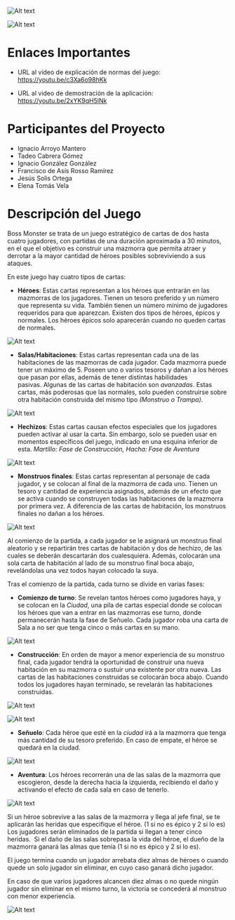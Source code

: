 
![Alt text](https://github.com/gii-is-DP1/dp1-2022-2023-l5-2/blob/master/src/main/resources/static/resources/images/readme/titleScreenExample.jpg)

![Alt text](https://github.com/gii-is-DP1/dp1-2022-2023-l5-2/blob/master/src/main/resources/static/resources/images/readme/gameScreenExample.jpg)

# Enlaces Importantes

- URL al video de explicación de normas del juego: https://youtu.be/c3Xa6o98hKk

- URL al video de demostración de la aplicación: https://youtu.be/2xYK9qH5lNk

# Participantes del Proyecto

- Ignacio Arroyo Mantero
- Tadeo Cabrera Gómez
- Ignacio González González
- Francisco de Asís Rosso Ramírez
- Jesús Solis Ortega
- Elena Tomás Vela

# Descripción del Juego

Boss Monster se trata de un juego estratégico de cartas de dos hasta cuatro jugadores, con partidas de una duración aproximada a 30 minutos, en el que el objetivo es construir una mazmorra que permita atraer y derrotar a la mayor cantidad de héroes posibles sobreviviendo a sus ataques.

En este juego hay cuatro tipos de cartas: 

- **Héroes**: Estas cartas representan a los héroes que entrarán en las mazmorras de los jugadores. Tienen un tesoro preferido y un número que representa su vida. También tienen un número mínimo de jugadores requeridos para que aparezcan. Existen dos tipos de héroes, épicos y normales. Los héroes épicos solo aparecerán cuando no queden cartas de normales.

![Alt text](https://github.com/gii-is-DP1/dp1-2022-2023-l5-2/blob/master/src/main/resources/static/resources/images/readme/heroCardsExample.jpg)

- **Salas/Habitaciones**: Estas cartas representan cada una de las habitaciones de las mazmorras de cada jugador. Cada mazmorra puede tener un máximo de 5. Poseen uno o varios tesoros y dañan a los héroes que pasan por ellas, además de tener distintas habilidades pasivas. Algunas de las cartas de habitación son *avanzadas*. Estas cartas, más poderosas que las normales, solo pueden construirse sobre otra habitación construida del mismo tipo *(Monstruo o Trampa)*.

![Alt text](https://github.com/gii-is-DP1/dp1-2022-2023-l5-2/blob/master/src/main/resources/static/resources/images/readme/roomCardsExample.jpg)

- **Hechizos**: Estas cartas causan efectos especiales que los jugadores pueden activar al usar la carta. Sin embargo, solo se pueden usar en momentos específicos del juego, indicado en una esquina inferior de esta. *Martillo: Fase de Construcción, Hacha: Fase de Aventura*

![Alt text](https://github.com/gii-is-DP1/dp1-2022-2023-l5-2/blob/master/src/main/resources/static/resources/images/readme/spellCardsExample.jpg)

- **Monstruos finales**: Estas cartas  representan al personaje de cada jugador, y se colocan al final de la mazmorra de cada uno. Tienen un tesoro y cantidad de experiencia asignados, además de un efecto que se activa cuando se construyen todas las habitaciones de la mazmorra por primera vez. A diferencia de las cartas de habitación, los monstruos finales no dañan a los héroes.

![Alt text](https://github.com/gii-is-DP1/dp1-2022-2023-l5-2/blob/master/src/main/resources/static/resources/images/readme/finalBossCardExample.jpg)

Al comienzo de la partida, a cada jugador se le asignará un monstruo final aleatorio y se repartirán tres cartas de habitación y dos de hechizo, de las cuales se deberán descartarán dos cualesquiera. Además, colocarán una sola carta de habitación al lado de su monstruo final boca abajo, revelándolas una vez todos hayan colocado la suya.

Tras el comienzo de la partida, cada turno se divide en varias fases: 

- **Comienzo de turno**: Se revelan tantos héroes como jugadores haya, y se colocan en la *Ciudad*, una pila de cartas especial donde se colocan los héroes que van a entrar en las mazmorras ese turno, donde permanecerán hasta la fase de Señuelo. Cada jugador roba una carta de Sala a no ser que tenga cinco o más cartas en su mano.

![Alt text](https://github.com/gii-is-DP1/dp1-2022-2023-l5-2/blob/master/src/main/resources/static/resources/images/readme/startRoundExample.jpg)

- **Construcción**: En orden de mayor a menor experiencia de su monstruo final, cada jugador tendrá la oportunidad de construir una nueva habitación en su mazmorra o sustuir una existente por otra nueva. Las cartas de las habitaciones construidas se colocarán boca abajo. Cuando todos los jugadores hayan terminado, se revelarán las habitaciones construidas.

![Alt text](https://github.com/gii-is-DP1/dp1-2022-2023-l5-2/blob/master/src/main/resources/static/resources/images/readme/buildPhaseExample1.jpg)

![Alt text](https://github.com/gii-is-DP1/dp1-2022-2023-l5-2/blob/master/src/main/resources/static/resources/images/readme/buildPhaseExample2.jpg)

- **Señuelo**: Cada héroe que esté en la *ciudad* irá a la mazmorra que tenga más cantidad de su tesoro preferido. En caso de empate, el héroe se quedará en la ciudad. 

![Alt text](https://github.com/gii-is-DP1/dp1-2022-2023-l5-2/blob/master/src/main/resources/static/resources/images/readme/lurePhaseExample.jpg)

- **Aventura**: Los héroes recorrerán una de las salas de la mazmorra que escogieron, desde la derecha hacia la izquierda, recibiendo el daño y activando el efecto de cada sala en caso de tenerlo.  

![Alt text](https://github.com/gii-is-DP1/dp1-2022-2023-l5-2/blob/master/src/main/resources/static/resources/images/readme/adventurePhaseExample.jpg)

Si un héroe sobrevive a las salas de la mazmorra y llega al jefe final, se te aplicarán las heridas que especifique el héroe. (1 si no es épico y 2 si lo es) Los jugadores serán eliminados de la partida si llegan a tener cinco heridas. 
Si el daño de las salas sobrepasa la vida del héroe, el dueño de la mazmorra ganará las almas que tenía (1 si no es épico y 2 si lo es). 

El juego termina cuando un jugador arrebata diez almas de héroes o cuando quede un solo jugador sin eliminar, en cuyo caso ganará dicho jugador. 

En caso de que varios jugadores alcancen diez almas o no quede ningún jugador sin eliminar en el mismo turno, la victoria se concederá al monstruo con menor experiencia.

![Alt text](https://github.com/gii-is-DP1/dp1-2022-2023-l5-2/blob/master/src/main/resources/static/resources/images/readme/resultScreenExample.jpg)

